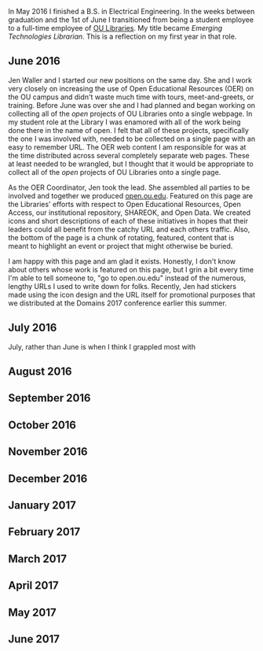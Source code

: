 In May 2016 I finished a B.S. in Electrical Engineering.  In the weeks between graduation and the 1st of June I transitioned from being a student employee to a full-time employee of [OU Libraries](https://libraries.ou.edu). My title became *Emerging Technologies Librarian*. This is a reflection on my first year in that role.

## June 2016

Jen Waller and I started our new positions on the same day. She and I work very closely on increasing the use of Open Educational Resources (OER) on the OU campus and didn't waste much time with tours, meet-and-greets, or training. Before June was over she and I had planned and began working on collecting all of the *open* projects of OU Libraries onto a single webpage. In my student role at the Library I was enamored with all of the work being done there in the name of open. I felt that all of these projects, specifically the one I was involved with, needed to be collected on a single page with an easy to remember URL. The OER web content I am responsible for was at the time distributed across several completely separate web pages. These at least needed to be wrangled, but I thought that it would be appropriate to collect all of the *open* projects of OU Libraries onto a single page.

As the OER Coordinator, Jen took the lead. She assembled all parties to be involved and together we produced [open.ou.edu](https://open.ou.edu). Featured on this page are the Libraries' efforts with respect to Open Educational Resources, Open Access, our institutional repository, SHAREOK, and Open Data.  We created icons and short descriptions of each of these initiatives in hopes that their leaders could all benefit from the catchy URL and each others traffic. Also, the bottom of the page is a chunk of rotating, featured, content that is meant to highlight an event or project that might otherwise be buried.

I am happy with this page and am glad it exists. Honestly, I don't know about others whose work is featured on this page, but I grin a bit every time I'm able to tell someone to, "go to open.ou.edu" instead of the numerous, lengthy URLs I used to write down for folks. Recently, Jen had stickers made using the icon design and the URL itself for promotional purposes that we distributed at the Domains 2017 conference earlier this summer.

## July 2016

July, rather than June is when I think I grappled most with

## August 2016

## September 2016

## October 2016

## November 2016

## December 2016

## January 2017

## February 2017

## March 2017

## April 2017

## May 2017

## June 2017

